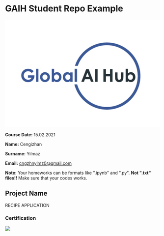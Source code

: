# GAIH Student Repo Example
![](https://github.com/cengizhanylmz/gaih-students-repo-example/blob/main/logo.png)

**Course Date:** 15.02.2021  

**Name:** Cengizhan

**Surname:** Yılmaz

**Email:** cngzhnylmz0@gmail.com  

**Note:** Your homeworks can be formats like ".ipynb" and ".py". **Not ".txt" files!!** Make sure that your codes works.  

## Project Name
RECIPE APPLICATION


### Certification
![](img/certificate_ex.png)

